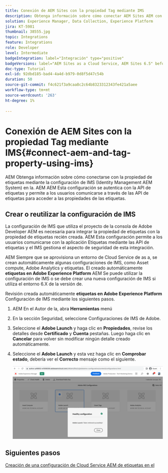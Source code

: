 ```yaml
---
title: Conexión de AEM Sites con la propiedad Tag mediante IMS
description: Obtenga información sobre cómo conectar AEM Sites AEM con la propiedad Tag mediante la configuración de IMS en la configuración de la.
solution: Experience Manager, Data Collection, Experience Platform
jira: KT-5981
thumbnail: 38555.jpg
topic: Integrations
feature: Integrations
role: Developer
level: Intermediate
badgeIntegration: label="Integración" type="positive"
badgeVersions: label="AEM Sites as a Cloud Service, AEM Sites 6.5" before-title="false"
doc-type: Tutorial
exl-id: 92dbd185-bad4-4a4d-b979-0d8f5d47c54b
duration: 50
source-git-commit: f4c621f3a9caa8c2c64b8323312343fe421a5aee
workflow-type: tm+mt
source-wordcount: '263'
ht-degree: 1%

---
```


# Conexión de AEM Sites con la propiedad Tag mediante IMS{#connect-aem-and-tag-property-using-ims}

AEM Obtenga información sobre cómo conectarse con la propiedad de etiquetas mediante la configuración de IMS (Identity Management AEM System) en la. AEM AEM Esta configuración se autentica con la API de etiquetas y permite a los usuarios comunicarse a través de las API de etiquetas para acceder a las propiedades de las etiquetas.

## Crear o reutilizar la configuración de IMS

La configuración de IMS que utiliza el proyecto de la consola de Adobe Developer AEM es necesaria para integrar la propiedad de etiquetas con la propiedad de etiquetas recién creada. AEM Esta configuración permite a los usuarios comunicarse con la aplicación Etiquetas mediante las API de etiquetas y el IMS gestiona el aspecto de seguridad de esta integración.

AEM Siempre que se aprovisiona un entorno de Cloud Service de as a, se crean automáticamente algunas configuraciones de IMS, como Asset compute, Adobe Analytics y etiquetas. El creado automáticamente **etiquetas en Adobe Experience Platform** AEM Se puede utilizar la configuración de IMS o se debe crear una nueva configuración de IMS si utiliza el entorno 6.X de la versión de.

Revisión creada automáticamente **etiquetas en Adobe Experience Platform** Configuración de IMS mediante los siguientes pasos.

1. AEM En el Autor de la, abra **Herramientas** menú
1. En la sección Seguridad, seleccione Configuraciones de IMS de Adobe.
1. Seleccione el **Adobe Launch** y haga clic en **Propiedades**, revise los detalles desde **Certificado** y **Cuenta** pestañas. Luego haga clic en **Cancelar** para volver sin modificar ningún detalle creado automáticamente.
1. Seleccione el **Adobe Launch** y esta vez haga clic en **Comprobar estado**, debería ver el **Correcto** mensaje como el siguiente.

   ![Configuración de IMS correcta de etiquetas](assets/adobe-launch-healthy-ims-config.png)

## Siguientes pasos

[Creación de una configuración de Cloud Service AEM de etiquetas en el](create-aem-launch-cloud-service.md)
